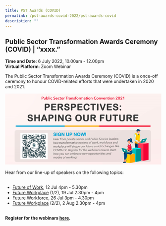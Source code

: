 ```yaml
---
title: PST Awards (COVID)
permalink: /pst-awards-covid-2022/pst-awards-covid
description: ""
---
```

## Public Sector Transformation Awards Ceremony (COVID) | “xxxx.”

<b>Time and Date</b>: 6 July 2022, 10.00am - 12.00pm<br>
<b>Virtual Platform</b>: Zoom Webinar<br>

The Public Sector Transformation Awards Ceremony (COVID) is a once-off ceremony to honour COVID-related efforts that were undertaken in 2020 and 2021.
<br>



![Main banner](/images/MAIN.jpeg)

Hear from our line-up of speakers on the following topics:<br>
<br>
  * [Future of Work](/pstc-2021/future-of-work/), 12 Jul 4pm - 5.30pm
  * [Future Workplace](/pstc-2021/future-workplace/) (1/2), 19 Jul 2.30pm - 4pm
  * [Future Workforce](/pstc-2021/future-workforce/), 26 Jul 3pm - 4.30pm
  * [Future Workplace](/pstc-2021/future-workplace/) (2/2), 2 Aug 2.30pm - 4pm
<br>
<b>Register for the webinars <a href="https://go.gov.sg/pstc2021-register">here</a>.</b>